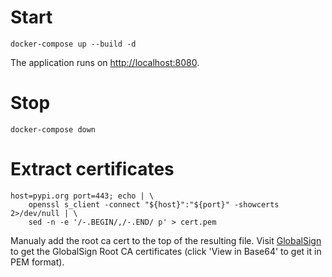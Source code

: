 # Start

```
docker-compose up --build -d
```

The application runs on [http://localhost:8080](http://localhost:8080).

# Stop

```
docker-compose down
```

# Extract certificates

```
host=pypi.org port=443; echo | \
    openssl s_client -connect "${host}":"${port}" -showcerts 2>/dev/null | \
    sed -n -e '/-.BEGIN/,/-.END/ p' > cert.pem
```

Manualy add the root ca cert to the top of the resulting file. Visit [GlobalSign](https://support.globalsign.com/ca-certificates/root-certificates/globalsign-root-certificates)
to get the GlobalSign Root CA certificates (click 'View in Base64' to get it in PEM format).